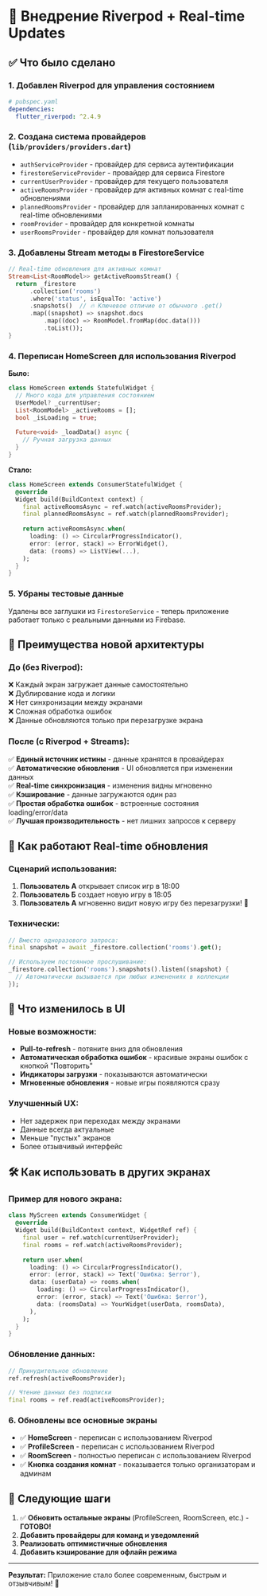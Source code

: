 # 🚀 Внедрение Riverpod + Real-time Updates

## ✅ Что было сделано

### 1. **Добавлен Riverpod для управления состоянием**

```yaml
# pubspec.yaml
dependencies:
  flutter_riverpod: ^2.4.9
```

### 2. **Создана система провайдеров** (`lib/providers/providers.dart`)

- `authServiceProvider` - провайдер для сервиса аутентификации
- `firestoreServiceProvider` - провайдер для сервиса Firestore
- `currentUserProvider` - провайдер для текущего пользователя
- `activeRoomsProvider` - провайдер для активных комнат с real-time обновлениями
- `plannedRoomsProvider` - провайдер для запланированных комнат с real-time обновлениями
- `roomProvider` - провайдер для конкретной комнаты
- `userRoomsProvider` - провайдер для комнат пользователя

### 3. **Добавлены Stream методы в FirestoreService**

```dart
// Real-time обновления для активных комнат
Stream<List<RoomModel>> getActiveRoomsStream() {
  return _firestore
      .collection('rooms')
      .where('status', isEqualTo: 'active')
      .snapshots()  // 🔥 Ключевое отличие от обычного .get()
      .map((snapshot) => snapshot.docs
          .map((doc) => RoomModel.fromMap(doc.data()))
          .toList());
}
```

### 4. **Переписан HomeScreen для использования Riverpod**

**Было:**
```dart
class HomeScreen extends StatefulWidget {
  // Много кода для управления состоянием
  UserModel? _currentUser;
  List<RoomModel> _activeRooms = [];
  bool _isLoading = true;
  
  Future<void> _loadData() async {
    // Ручная загрузка данных
  }
}
```

**Стало:**
```dart
class HomeScreen extends ConsumerStatefulWidget {
  @override
  Widget build(BuildContext context) {
    final activeRoomsAsync = ref.watch(activeRoomsProvider);
    final plannedRoomsAsync = ref.watch(plannedRoomsProvider);
    
    return activeRoomsAsync.when(
      loading: () => CircularProgressIndicator(),
      error: (error, stack) => ErrorWidget(),
      data: (rooms) => ListView(...),
    );
  }
}
```

### 5. **Убраны тестовые данные**

Удалены все заглушки из `FirestoreService` - теперь приложение работает только с реальными данными из Firebase.

## 🎯 **Преимущества новой архитектуры**

### **До (без Riverpod):**
❌ Каждый экран загружает данные самостоятельно  
❌ Дублирование кода и логики  
❌ Нет синхронизации между экранами  
❌ Сложная обработка ошибок  
❌ Данные обновляются только при перезагрузке экрана  

### **После (с Riverpod + Streams):**
✅ **Единый источник истины** - данные хранятся в провайдерах  
✅ **Автоматические обновления** - UI обновляется при изменении данных  
✅ **Real-time синхронизация** - изменения видны мгновенно  
✅ **Кэширование** - данные загружаются один раз  
✅ **Простая обработка ошибок** - встроенные состояния loading/error/data  
✅ **Лучшая производительность** - нет лишних запросов к серверу  

## 🔄 **Как работают Real-time обновления**

### **Сценарий использования:**
1. **Пользователь А** открывает список игр в 18:00
2. **Пользователь Б** создает новую игру в 18:05
3. **Пользователь А** мгновенно видит новую игру без перезагрузки! 🎉

### **Технически:**
```dart
// Вместо одноразового запроса:
final snapshot = await _firestore.collection('rooms').get();

// Используем постоянное прослушивание:
_firestore.collection('rooms').snapshots().listen((snapshot) {
  // Автоматически вызывается при любых изменениях в коллекции
});
```

## 📱 **Что изменилось в UI**

### **Новые возможности:**
- **Pull-to-refresh** - потяните вниз для обновления
- **Автоматическая обработка ошибок** - красивые экраны ошибок с кнопкой "Повторить"
- **Индикаторы загрузки** - показываются автоматически
- **Мгновенные обновления** - новые игры появляются сразу

### **Улучшенный UX:**
- Нет задержек при переходах между экранами
- Данные всегда актуальные
- Меньше "пустых" экранов
- Более отзывчивый интерфейс

## 🛠️ **Как использовать в других экранах**

### **Пример для нового экрана:**
```dart
class MyScreen extends ConsumerWidget {
  @override
  Widget build(BuildContext context, WidgetRef ref) {
    final user = ref.watch(currentUserProvider);
    final rooms = ref.watch(activeRoomsProvider);
    
    return user.when(
      loading: () => CircularProgressIndicator(),
      error: (error, stack) => Text('Ошибка: $error'),
      data: (userData) => rooms.when(
        loading: () => CircularProgressIndicator(),
        error: (error, stack) => Text('Ошибка: $error'),
        data: (roomsData) => YourWidget(userData, roomsData),
      ),
    );
  }
}
```

### **Обновление данных:**
```dart
// Принудительное обновление
ref.refresh(activeRoomsProvider);

// Чтение данных без подписки
final rooms = ref.read(activeRoomsProvider);
```

### 6. **Обновлены все основные экраны**

- ✅ **HomeScreen** - переписан с использованием Riverpod
- ✅ **ProfileScreen** - переписан с использованием Riverpod  
- ✅ **RoomScreen** - полностью переписан с использованием Riverpod
- ✅ **Кнопка создания комнат** - показывается только организаторам и админам

## 🔮 **Следующие шаги**

1. ✅ **Обновить остальные экраны** (ProfileScreen, RoomScreen, etc.) - **ГОТОВО!**
2. **Добавить провайдеры для команд и уведомлений**
3. **Реализовать оптимистичные обновления**
4. **Добавить кэширование для офлайн режима**

---

**Результат:** Приложение стало более современным, быстрым и отзывчивым! 🚀 